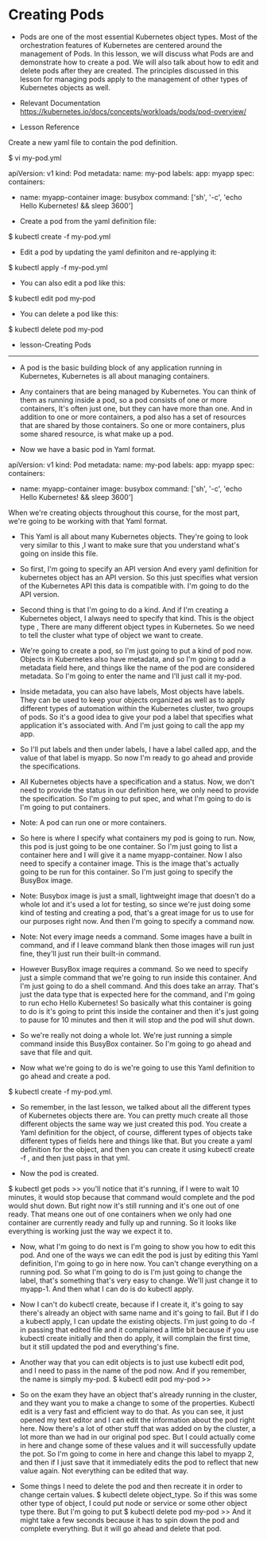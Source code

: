 # Creating Pods

* Pods are one of the most essential Kubernetes object types. Most of the orchestration features of Kubernetes are centered around the management of Pods. In this lesson, we will discuss what Pods are and demonstrate how to create a pod. We will also talk about how to edit and delete pods after they are created. The principles discussed in this lesson for managing pods apply to the management of other types of Kubernetes objects as well.

- Relevant Documentation
https://kubernetes.io/docs/concepts/workloads/pods/pod-overview/

- Lesson Reference

Create a new yaml file to contain the pod definition.

$ vi my-pod.yml

apiVersion: v1
kind: Pod
metadata:
  name: my-pod
  labels:
    app: myapp
spec:
  containers:
  - name: myapp-container
    image: busybox
    command: ['sh', '-c', 'echo Hello Kubernetes! && sleep 3600']
    
- Create a pod from the yaml definition file:

$ kubectl create -f my-pod.yml
 
 - Edit a pod by updating the yaml definiton and re-applying it:

$ kubectl apply -f my-pod.yml

- You can also edit a pod like this:

$ kubectl edit pod my-pod

- You can delete a pod like this:

$ kubectl delete pod my-pod


- lesson-Creating Pods
-------------------------
 - A pod is the basic building block of any application running in Kubernetes, Kubernetes is all about managing containers.
 
 - Any containers that are being managed by Kubernetes. You can think of them as running inside a pod, so a pod consists of one or more containers, It's often just one, but they can have more than one. And in addition to one or more containers, a pod also has a set of resources that are shared by those containers. So one or more containers, plus some shared resource, is what make up a pod.
  
 - Now we have a basic pod in Yaml format.
 
apiVersion: v1
kind: Pod
metadata:
  name: my-pod
  labels:
    app: myapp
spec:
  containers:
  - name: myapp-container
    image: busybox
    command: ['sh', '-c', 'echo Hello Kubernetes! && sleep 3600']
    
  When we're creating objects throughout this course, for the most part, we're going to be working with that Yaml format. 
  
  - This Yaml is all about many Kubernetes objects. They're going to look very similar to this ,I want to make sure that you understand what's going on inside this file. 
  
  - So first, I'm going to specify an API version And every yaml definition for kubernetes object has an API version. So this just specifies what version of the Kubernetes API this data is compatible with. I'm going to do the API version.
  
  - Second thing is that I'm going to do a kind. And if I'm creating a Kubernetes object, I always need to specify that kind. This is the object type , There are many different object types in Kubernetes. So we need to tell the cluster what type of object we want to create. 
  
  - We're going to create a pod, so I'm just going to put a kind of pod now. Objects in Kubernetes also have metadata, and so I'm going to add a metadata field here, and things like the name of the pod are considered metadata. So I'm going to enter the name and I'll just call it my-pod.
 
 - Inside metadata, you can also have labels, Most objects have labels. They can be used to keep your objects organized as well as to apply different types of automation within the Kubernetes cluster, two groups of pods. So it's a good idea to give your pod a label that specifies what application it's associated with. And I'm just going to call the app my app.
  
 - So I'll put labels and then under labels, I have a label called app, and the value of that label is myapp. So now I'm ready to go ahead and provide the specifications. 
 
 - All Kubernetes objects have a specification and a status. Now, we don't need to provide the status in our definition here, we only need to provide the specification. So I'm going to put spec, and what I'm going to do is I'm going to put containers. 
 
 * Note: A pod can run one or more containers. 
 
 - So here is where I specify what containers my pod is going to run. Now, this pod is just going to be one container. So I'm just going to list a container here and I will give it a name myapp-container. Now I also need to specify a container image. This is the image that's actually going to be run for this container. So I'm just going to specify the BusyBox image. 
 
 * Note: 
   Busybox image is just a small, lightweight image that doesn't do a whole lot and it's used a lot for testing, so since we're just doing some kind of testing and creating a pod, that's a great image for us to use for our purposes right now. And then I'm going to specify a command now.
  
  * Note: 
    Not every image needs a command. Some images have a built in command, and if I leave command blank then those images will run just fine, they'll just run their built-in command. 
  
 - However BusyBox image requires a command. So we need to specify just a simple command that we're going to run inside this container. And I'm just going to do a shell command. And this does take an array. That's just the data type that is expected here for the command, and I'm going to run echo Hello Kubernetes! So basically what this container is going to do is it's going to print this inside the container and then it's just going to pause for 10 minutes and then it will stop and the pod will shut down.
  
 - So we're really not doing a whole lot. We're just running a simple command inside this BusyBox container. So I'm going to go ahead and save that file and quit.
   
 - Now what we're going to do is we're going to use this Yaml definition to go ahead and create a pod. 
 
 $ kubectl create -f my-pod.yml. 
   
 - So remember, in the last lesson, we talked about all the different types of Kubernetes objects there are. You can pretty much create all those different objects the same way we just created this pod. You create a Yaml definition for the object, of course, different types of objects take different types of fields here and things like that. But you create a yaml definition for the object, and then you can create it using kubectl create -f , and then just pass in that yml.
    
 - Now the pod is created. 
 
 $ kubectl get pods >> you'll notice that it's running, if I were to wait 10 minutes, it would stop because that command would complete and the pod would shut down. But right now it's still running and it's one out of one ready. That means one out of one containers when we only had one container are currently ready and fully up and running. So it looks like everything is working just the way we expect it to. 
 
 - Now, what I'm going to do next is I'm going to show you how to edit this pod. And one of the ways we can edit the pod is just by editing this Yaml definition, I'm going to go in here now. You can't change everything on a running pod. So what I'm going to do is I'm just going to change the label, that's something that's very easy to change. We'll just change it to myapp-1. And then what I can do is do kubectl apply. 
 
 - Now I can't do kubectl create, because if I create it, it's going to say there's already an object with same name and it's going to fail. But if I do a kubectl apply, I can update the existing objects. I'm just going to do -f in passing that edited file and it complained a little bit because if you use kubectl create initially and then do apply, it will complain the first time, but it still updated the pod and everything's fine.
  
 - Another way that you can edit objects is to just use kubectl edit pod, and I need to pass in the name of the pod now. And if you remember, the name is simply my-pod. 
 $ kubectl edit pod my-pod >>
 
 - So on the exam they have an object that's already running in the cluster, and they want you to make a change to some of the properties. Kubectl edit is a very fast and efficient way to do that. As you can see, it just opened my text editor and I can edit the information about the pod right here. Now there's a lot of other stuff that was added on by the cluster, a lot more than we had in our original pod spec. But I could actually come in here and change some of these values and it will successfully update the pot. So I'm going to come in here and change this label to myapp 2, and then if I just save that it immediately edits the pod to reflect that new value again. Not everything can be edited that way. 
 
 - Some things I need to delete the pod and then recreate it in order to change certain values. 
  $ kubectl delete object_type. So if this was some other type of object, I could put node or service or some other object type there. But I'm going to put 
  $ kubectl delete pod my-pod >> And it might take a few seconds because it has to spin down the pod and complete everything. But it will go ahead and delete that pod. 